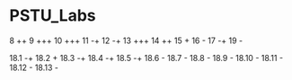 # PSTU_Labs

8 ++
9 +++
10 +++
11 -+
12 -+
13 +++
14 ++
15 +
16 -
17 -+
19 -

18.1 -+ 18.2 + 18.3 -+ 18.4 -+ 18.5 -+ 
18.6 - 18.7 - 18.8 - 18.9 - 18.10 - 18.11 - 18.12 - 18.13 - 

